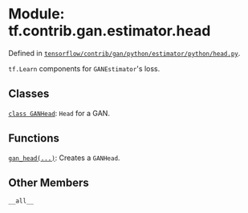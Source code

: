 <div itemscope itemtype="http://developers.google.com/ReferenceObject">
<meta itemprop="name" content="tf.contrib.gan.estimator.head" />
<meta itemprop="property" content="__all__"/>
</div>

# Module: tf.contrib.gan.estimator.head



Defined in [`tensorflow/contrib/gan/python/estimator/python/head.py`](https://www.tensorflow.org/code/tensorflow/contrib/gan/python/estimator/python/head.py).

`tf.Learn` components for `GANEstimator`'s loss.

## Classes

[`class GANHead`](../../../../tf/contrib/gan/estimator/GANHead.md): `Head` for a GAN.

## Functions

[`gan_head(...)`](../../../../tf/contrib/gan/estimator/gan_head.md): Creates a `GANHead`.

## Other Members

`__all__`

